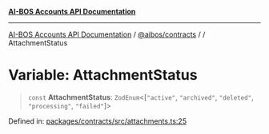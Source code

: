 [**AI-BOS Accounts API Documentation**](../../../README.md)

***

[AI-BOS Accounts API Documentation](../../../README.md) / [@aibos/contracts](../README.md) / [](../README.md) / AttachmentStatus

# Variable: AttachmentStatus

> `const` **AttachmentStatus**: `ZodEnum`\<\[`"active"`, `"archived"`, `"deleted"`, `"processing"`, `"failed"`\]\>

Defined in: [packages/contracts/src/attachments.ts:25](https://github.com/pohlai88/accounts/blob/48103fb36d28b2b9bfb33472b6de2f719773cde9/packages/contracts/src/attachments.ts#L25)
